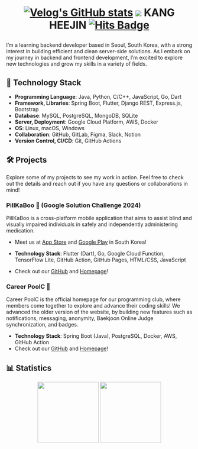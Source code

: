 <h1 align="center"> 
    
[![Velog's GitHub stats](https://velog-readme-stats.vercel.app/api/badge?name=Velog)](https://velog.io/@becooq81) 
<a href="mailto:becooq81@gmail.com" target="_blank"><img src="https://img.shields.io/badge/Gmail-EA4335?style=flat-square&logoGmail&logoColor=white" ></a> KANG HEEJIN <a href="https://hits.seeyoufarm.com"><img src="https://hits.seeyoufarm.com/api/count/incr/badge.svg?url=https%3A%2F%2Fgithub.com%2Fbecooq81&count_bg=%23B5E2FE&title_bg=%235098EA&icon=&icon_color=%23E7E7E7&title=hits&edge_flat=false" alt="Hits Badge"></a>
</h1>

I’m a learning backend developer based in Seoul, South Korea, with a strong interest in building efficient and clean server-side solutions. As I embark on my journey in backend and frontend development, I’m excited to explore new technologies and grow my skills in a variety of fields.


<h2>🚀 Technology Stack</h2>

- **Programming Language**: Java, Python, C/C++, JavaScript, Go, Dart
- **Framework, Libraries**: Spring Boot, Flutter, Django REST, Express.js, Bootstrap
- **Database**: MySQL, PostgreSQL, MongoDB, SQLite
- **Server, Deployment**: Google Cloud Platform, AWS, Docker
- **OS**: Linux, macOS, Windows
- **Collaboration**: GitHub, GitLab, Figma, Slack, Notion
- **Version Control, CI/CD**: Git, GitHub Actions

<h2>🛠️ Projects</h2>

Explore some of my projects to see my work in action. Feel free to check out the details and reach out if you have any questions or collaborations in mind!

<h3>PillKaBoo 💊 (Google Solution Challenge 2024)</h3> 
PillKaBoo is a cross-platform mobile application that aims to assist blind and visually impaired individuals in safely and independently administering medication. 

- Meet us at <a href="https://apps.apple.com/kr/app/%EB%82%B4%EC%95%BD%EC%95%8C%EA%B8%B0/id6478358744" target="_blank">App Store</a> and <a href="https://play.google.com/store/apps/details?id=com.parkour.pillkaboo&hl=ko" target="_blank">Google Play</a> in South Korea! <br>

- **Technology Stack**: Flutter (Dart), Go, Google Cloud Function, TensorFlow Lite, GitHub Action, GitHub Pages, HTML/CSS, JavaScript
- Check out our <a href="https://github.com/becooq81/PillKaBoo-HomePage" target="_blank">GitHub</a> and <a href="https://parkourapp.dev/" target="_blank">Homepage</a>!

<h3>Career PoolC 🤝</h3>

Career PoolC is the official homepage for our programming club, where members come together to explore and advance their coding skills! We advanced the older version of the website, by building new features such as notifications, messaging, anonymity, Baekjoon Online Judge synchronization, and badges. 

- **Technology Stack**: Spring Boot (Java), PostgreSQL, Docker, AWS, GitHub Action
- Check out our <a href="https://github.com/PoolC/Palkia" target="_blank">GitHub</a> and <a href="https://poolc.org/" target="_blank">Homepage</a>!

<h2>📊 Statistics</h2>
<div align='center'>
<img src="https://streak-stats.demolab.com?user=becooq81&theme=transparent" height="165">
<img src="https://github-readme-stats.vercel.app/api?username=becooq81" height="165">
</div>
</p>
